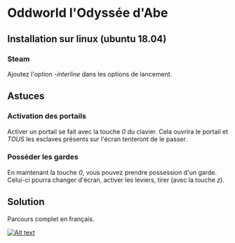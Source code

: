 # Oddworld l'Odyssée d'Abe

## Installation sur linux (ubuntu 18.04)

### Steam

Ajoutez l'option *-interline* dans les options de lancement.

## Astuces

### Activation des portails

Activer un portail se fait avec la touche *0* du clavier. Cela ouvrira le portail
et _TOUS_ les esclaves présents sur l'écran tenteront de le passer.

### Posséder les gardes

En maintenant la touche *0*, vous pouvez prendre possession d'un garde. Celui-ci
pourra changer d'écran, activer les leviers, tirer (avec la touche *z*).

## Solution

Parcours complet en français.

[![Alt text](https://img.youtube.com/vi/VID/0.jpg)](https://www.youtube.com/watch?v=AMDC3JZlijs)

